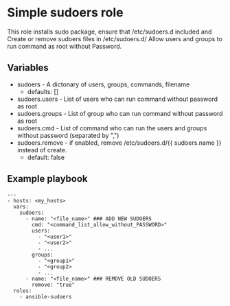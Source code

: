 # Simple sudoers role

This role installs sudo package, ensure that /etc/sudoers.d included and
Create or remove sudoers files in /etc/sudoers.d/
Allow users and groups to run command as root without Password.

## Variables

 * sudoers - A dictonary of users, groups, commands, filename
   * defaults: []
 * sudoers.users - List of users who can run command without password as root
 * sudoers.groups - List of group who can run command without password as root
 * sudoers.cmd - List of command who can run the users and groups without password (separated by ",")
 * sudoers.remove - if enabled, remove /etc/sudoers.d/{{ sudoers.name }} instead
   of create.
   * default: false

## Example playbook 
```
---
- hosts: <my_hosts>
  vars:
    sudoers:
      - name: "<file_name>" ### ADD NEW SUDOERS
        cmd: "<command_list_allow_without_PASSWORD>"
        users:
          - "<user1>"
          - "<user2>"
          - ...
        groups:
          - "<group1>"
          - "<group2>
          - ...
      - name: "<file_name>" ### REMOVE OLD SUDOERS
        remove: "true"
  roles:
    - ansible-sudoers
```
